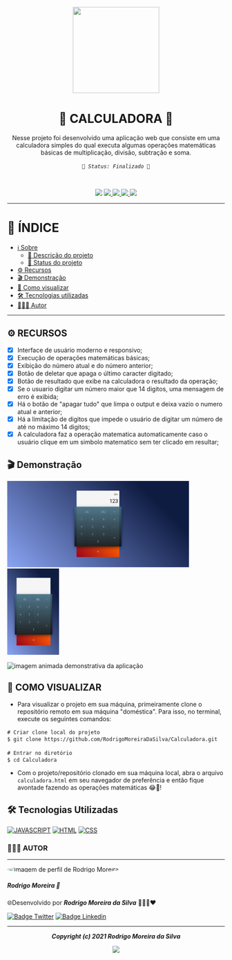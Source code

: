 <p align="center"> 
  <img src="https://images-na.ssl-images-amazon.com/images/I/31JGgSJIIDL.png" height="200px" width="200">
</p>

<h1 align="center">🧮 CALCULADORA 🧮</h1> <a name="sobre"> </a>
<p align="center"> <a name="descricao"></a>Nesse projeto foi desenvolvido uma aplicação web que consiste em uma calculadora simples do qual executa algumas operações matemáticas básicas de multiplicação, divisão, subtração e soma.</p>

<p align="center"><code> <a name="status"></a><i>🚀 Status: Finalizado 🚀</i> </code ></p>
<br>
<p align="center">
  <img src="https://img.shields.io/static/v1?label=Progresso&message=99%&color=5d4f5e&style=for-the-badge&labelColor=9f8da0">
  <a href="https://github.com/RodrigoMoreiraDaSilva/Calculadora/issues">
    <img src="https://img.shields.io/github/issues/RodrigoMoreiraDaSilva/Calculadora?style=for-the-badge&color=53242c&labelColor=cf514a">
  </a>
  <a href="https://github.com/RodrigoMoreiraDaSilva/Calculadora/blob/main/LICENSE">
    <img src="https://img.shields.io/github/license/RodrigoMoreiraDaSilva/Calculadora?style=for-the-badge&color=841d6c&labelColor=ccabd8">
  </a>
  <a href="https://github.com/RodrigoMoreiraDaSilva/Calculadora/network">
    <img src="https://img.shields.io/github/forks/RodrigoMoreiraDaSilva/Calculadora?style=for-the-badge&color=264d59&labelColor=43978d">
  </a>
  <a href="">
    <img src="https://img.shields.io/github/stars/RodrigoMoreiraDaSilva/Calculadora?style=for-the-badge&color=d46c4e&labelColor=f9ad6a">
  </a>

</p>

****

# 📖 ÍNDICE

- [ℹ️ Sobre](#sobre)
  - [📰 Descrição do projeto](#descricao)
  - [🔖 Status do projeto](#status)
- [⚙️ Recursos](#recursos)
- [🎬 Demonstração](#demonstracao)
- [📲 Como visualizar](#como-visualizar)
- [🛠 Tecnologias utilizadas](#tecnologias-utilizadas)
- [👨🏽‍💻 Autor](#autor)

****

## <a name="recursos"></a> ⚙️ RECURSOS

- [x] Interface de usuário moderno e responsivo;
- [x] Execução de operações matemáticas básicas;
- [x] Exibição do número atual e do número anterior;
- [x] Botão de deletar que apaga o último caracter digitado;
- [x] Botão de resultado que exibe na calculadora o resultado da operação;
- [x] Se o usuario digitar um número maior que 14 digitos, uma mensagem de erro é exibida;
- [x] Há o botão de "apagar tudo" que limpa o output e deixa vazio o numero atual e anterior;
- [x] Há a limitação de digitos que impede o usuário de digitar um número de até no máximo 14 digitos;
- [x] A calculadora faz a operação matematica automaticamente caso o usuário clique em um simbolo matematico sem ter clicado em resultar;

## <a name="demonstracao"></a>🎬 Demonstração

<p align="left">
  <img src="./assets/screenshots/Screenshot2.png" height="200px">
  <img src="./assets/screenshots/Screenshot.png" height="200px" width="120px">
</p>

![imagem animada demonstrativa da aplicação](./assets/images/Demonstração_Calculadora.gif)

## 📲 COMO VISUALIZAR <a name="como-visualizar"> </a>

- Para visualizar o projeto em sua máquina, primeiramente clone o repositório remoto em sua máquina "doméstica". Para isso, no terminal, execute os seguintes comandos:

```
# Criar clone local do projeto
$ git clone https://github.com/RodrigoMoreiraDaSilva/Calculadora.git

# Entrar no diretório
$ cd Calculadora
```

- Com o projeto/repositório clonado em sua máquina local, abra o arquivo `calculadora.html` em seu navegador de preferência e então fique avontade fazendo as operações matemáticas 😂🤩!
  
## <a name="tecnologias-utilizadas"></a> 🛠 Tecnologias Utilizadas
[![JAVASCRIPT](https://img.shields.io/badge/JavaScript-323330?style=for-the-badge&logo=javascript&logoColor=F7DF1E)](https://developer.mozilla.org/en-US/docs/Web/JavaScript)
[![HTML](https://img.shields.io/badge/HTML5-E34F26?style=for-the-badge&logo=html5&logoColor=white)](https://developer.mozilla.org/pt-BR/docs/Web/HTML)
[![CSS](https://img.shields.io/badge/CSS-239120?&style=for-the-badge&logo=css3&logoColor=white)](https://developer.mozilla.org/pt-BR/docs/Web/CSS)

### 👨🏽‍💻 AUTOR <a name="autor"></a>
*****
<img style="border-radius: 50%" src="https://avatars.githubusercontent.com/u/78985382?s=460&u=421fd89ba15c63b87559a53804a6b850f5890575&v=4" width="100" alt="imagem de perfil de Rodrigo Moreira">
<h5>Rodrigo Moreira 🌠</h5>
<p>🌐Desenvolvido por <b> <i>Rodrigo Moreira da Silva</b> </i> 👨🏽‍💼❤️

[![Badge Twitter](https://img.shields.io/badge/Twitter-1DA1F2?style=for-the-badge&logo=twitter&logoColor=white)](https://twitter.com/psrodrigs)
[![Badge Linkedin](https://img.shields.io/badge/LinkedIn-0077B5?style=for-the-badge&logo=linkedin&logoColor=white)](https://www.linkedin.com/in/rodrigo-m0reira-da-silva/)

****
<p align="center">
    <b> <i> Copyright (c) 2021 Rodrigo Moreira da Silva </i> </b>
</p>
  <p align="center"> <a href="https://github.com/RodrigoMoreiraDaSilva/Layout-Do-Netflix/blob/master/LICENSE"> <img src="https://img.shields.io/badge/LICENSE-MIT-%237159c1?style=for-the-badge&color=061430&labelColor=395ea8"> </a> </p>
